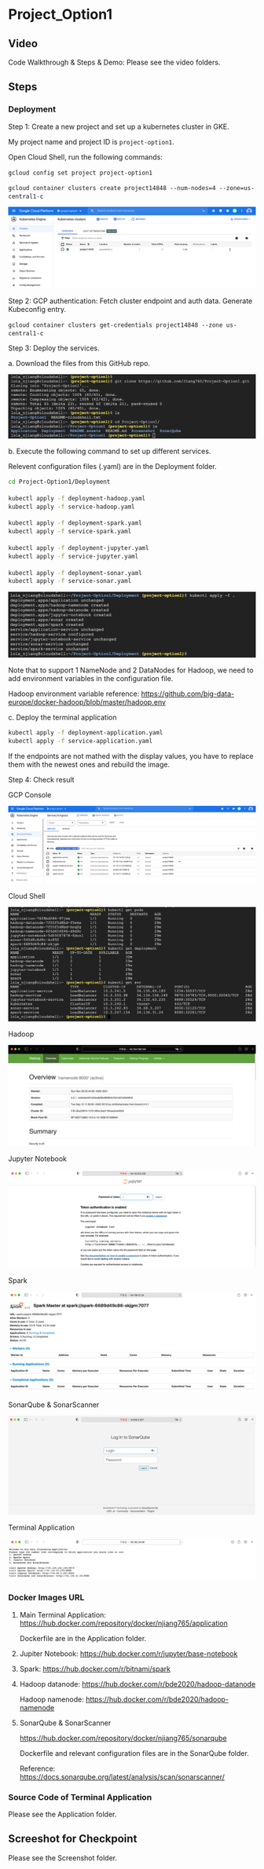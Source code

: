 # Project_Option1

## Video

Code Walkthrough & Steps & Demo: Please see the video folders.

## Steps

### Deployment

Step 1: Create a new project and set up a kubernetes cluster in GKE.

My project name and project ID is  `project-option1`.

Open Cloud Shell, run the following commands:

`gcloud config set project project-option1`

`gcloud container clusters create project14848 --num-nodes=4 --zone=us-central1-c`

![image-20211128212144964](README.assets/image-20211128212144964.png)

Step 2: GCP authentication: Fetch cluster endpoint and auth data. Generate Kubeconfig entry.

`gcloud container clusters get-credentials project14848 --zone us-central1-c`

Step 3: Deploy the services.

a. Download the files from this GitHub repo.

![image-20211128212853079](README.assets/image-20211128212853079.png)

b. Execute the following command to set up different services.

Relevent configuration files (.yaml) are in the Deployment folder.

```bash
cd Project-Option1/Deployment

kubectl apply -f deployment-hadoop.yaml
kubectl apply -f service-hadoop.yaml

kubectl apply -f deployment-spark.yaml
kubectl apply -f service-spark.yaml

kubectl apply -f deployment-jupyter.yaml
kubectl apply -f service-jupyter.yaml

kubectl apply -f deployment-sonar.yaml
kubectl apply -f service-sonar.yaml
```

![image-20211128230931158](README.assets/image-20211128230931158.png)

Note that to support 1 NameNode and 2 DataNodes for Hadoop, we need to add environment variables in the configuration file. 

Hadoop environment variable reference: https://github.com/big-data-europe/docker-hadoop/blob/master/hadoop.env

c. Deploy the terminal application

```bash
kubectl apply -f deployment-application.yaml
kubectl apply -f service-application.yaml
```

If the endpoints are not mathed with the display values, you have to replace them with the newest ones and rebuild the image.

Step 4: Check result

GCP Console

![image-20211128232652798](README.assets/image-20211128232652798.png)

Cloud Shell

![image-20211128231323010](README.assets/image-20211128231323010.png)

Hadoop

![image-20211128231524606](README.assets/image-20211128231524606.png)

Jupyter Notebook

![image-20211128231552159](README.assets/image-20211128231552159.png)

Spark

![image-20211128231619159](README.assets/image-20211128231619159.png)

SonarQube & SonarScanner

![image-20211128231643359](README.assets/image-20211128231643359.png)

Terminal Application

![image-20211128235732760](README.assets/image-20211128235732760.png)

### Docker Images URL

1. Main Terminal Application: https://hub.docker.com/repository/docker/njiang765/application

   Dockerfile are in the Application folder.

2. Jupiter Notebook: https://hub.docker.com/r/jupyter/base-notebook

3. Spark: https://hub.docker.com/r/bitnami/spark

4. Hadoop datanode: https://hub.docker.com/r/bde2020/hadoop-datanode

   Hadoop namenode: https://hub.docker.com/r/bde2020/hadoop-namenode

5. SonarQube & SonarScanner

   https://hub.docker.com/repository/docker/njiang765/sonarqube

   Dockerfile and relevant configuration files are in the SonarQube folder.

   Reference: https://docs.sonarqube.org/latest/analysis/scan/sonarscanner/

### Source Code of Terminal Application

Please see the Application folder.

## Screeshot for Checkpoint

Please see the Screenshot folder.
